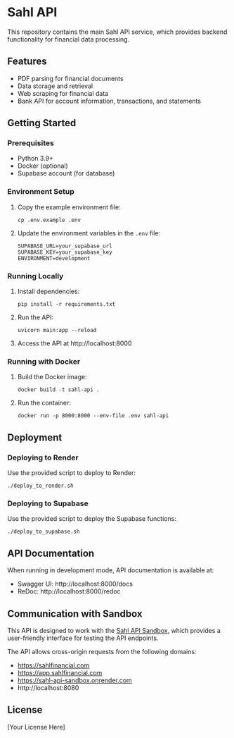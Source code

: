 # Sahl API

This repository contains the main Sahl API service, which provides backend functionality for financial data processing.

## Features

- PDF parsing for financial documents
- Data storage and retrieval
- Web scraping for financial data
- Bank API for account information, transactions, and statements

## Getting Started

### Prerequisites

- Python 3.9+
- Docker (optional)
- Supabase account (for database)

### Environment Setup

1. Copy the example environment file:
   ```
   cp .env.example .env
   ```

2. Update the environment variables in the `.env` file:
   ```
   SUPABASE_URL=your_supabase_url
   SUPABASE_KEY=your_supabase_key
   ENVIRONMENT=development
   ```

### Running Locally

1. Install dependencies:
   ```
   pip install -r requirements.txt
   ```

2. Run the API:
   ```
   uvicorn main:app --reload
   ```

3. Access the API at http://localhost:8000

### Running with Docker

1. Build the Docker image:
   ```
   docker build -t sahl-api .
   ```

2. Run the container:
   ```
   docker run -p 8000:8000 --env-file .env sahl-api
   ```

## Deployment

### Deploying to Render

Use the provided script to deploy to Render:

```
./deploy_to_render.sh
```

### Deploying to Supabase

Use the provided script to deploy the Supabase functions:

```
./deploy_to_supabase.sh
```

## API Documentation

When running in development mode, API documentation is available at:
- Swagger UI: http://localhost:8000/docs
- ReDoc: http://localhost:8000/redoc

## Communication with Sandbox

This API is designed to work with the [Sahl API Sandbox](https://github.com/yourusername/sahl-api-sandbox), which provides a user-friendly interface for testing the API endpoints.

The API allows cross-origin requests from the following domains:
- https://sahlfinancial.com
- https://app.sahlfinancial.com
- https://sahl-api-sandbox.onrender.com
- http://localhost:8080

## License

[Your License Here]